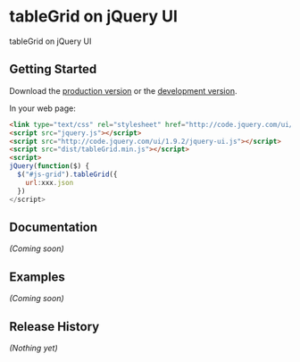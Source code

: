 # tableGrid on jQuery UI

tableGrid on jQuery UI

## Getting Started
Download the [production version][min] or the [development version][max].

[min]: https://raw.github.com/Ysudo/tableGrid/master/dist/tableGrid.min.js
[max]: https://raw.github.com/Ysudo/tableGrid/master/dist/tableGrid.js

In your web page:

```html
<link type="text/css" rel="stylesheet" href="http://code.jquery.com/ui/1.9.2/themes/base/jquery-ui.css">
<script src="jquery.js"></script>
<script src="http://code.jquery.com/ui/1.9.2/jquery-ui.js"></script>
<script src="dist/tableGrid.min.js"></script>
<script>
jQuery(function($) {
  $("#js-grid").tableGrid({
    url:xxx.json
  })
</script>
```

## Documentation
_(Coming soon)_

## Examples
_(Coming soon)_

## Release History
_(Nothing yet)_
